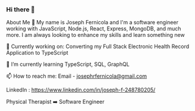 ### Hi there 👋


About Me 👨
My name is Joseph Fernicola and I'm a software engineer working with JavaScript, Node.js, React, Express, MongoDB, and much more. I am always looking to enhance my skills and learn something new

🔭 Currently working on: Converting my Full Stack Electronic Health Record Application to TypeScript

🌱 I’m currently learning TypeScript, SQL, GraphQL

📫 How to reach me: 
Email - josephrfernicola@gmail.com 

LinkedIn : https://www.linkedin.com/in/joseph-f-248780205/

Physical Therapist ➡️ Software Engineer
